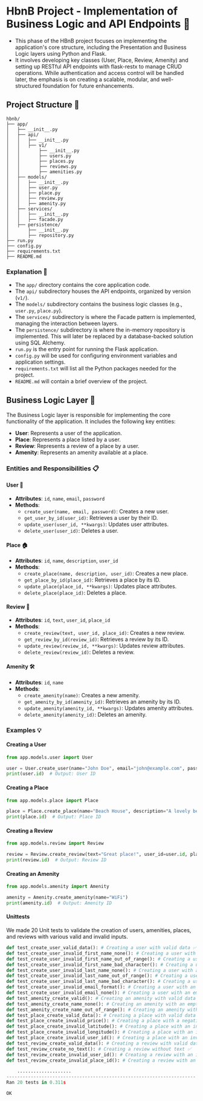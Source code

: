 # HbnB Project - Implementation of Business Logic and API Endpoints 🚀

- This phase of the HBnB project focuses on implementing the application's core structure, including the Presentation and Business Logic layers using Python and Flask.
- It involves developing key classes (User, Place, Review, Amenity) and setting up RESTful API endpoints with flask-restx to manage CRUD operations. While authentication and access control will be handled later, the emphasis is on creating a scalable, modular, and well-structured foundation for future enhancements.


## Project Structure 📂

```plaintext
hbnb/
├── app/
│   ├── __init__.py
│   ├── api/
│   │   ├── __init__.py
│   │   ├── v1/
│   │       ├── __init__.py
│   │       ├── users.py
│   │       ├── places.py
│   │       ├── reviews.py
│   │       ├── amenities.py
│   ├── models/
│   │   ├── __init__.py
│   │   ├── user.py
│   │   ├── place.py
│   │   ├── review.py
│   │   ├── amenity.py
│   ├── services/
│   │   ├── __init__.py
│   │   ├── facade.py
│   ├── persistence/
│       ├── __init__.py
│       ├── repository.py
├── run.py
├── config.py
├── requirements.txt
├── README.md
```

### Explanation 📝

- The `app/` directory contains the core application code.
- The `api/` subdirectory houses the API endpoints, organized by version (`v1/`).
- The `models/` subdirectory contains the business logic classes (e.g., `user.py`, `place.py`).
- The `services/` subdirectory is where the Facade pattern is implemented, managing the interaction between layers.
- The `persistence/` subdirectory is where the in-memory repository is implemented. This will later be replaced by a database-backed solution using SQL Alchemy.
- `run.py` is the entry point for running the Flask application.
- `config.py` will be used for configuring environment variables and application settings.
- `requirements.txt` will list all the Python packages needed for the project.
- `README.md` will contain a brief overview of the project.

## Business Logic Layer 🧠

The Business Logic layer is responsible for implementing the core functionality of the application. It includes the following key entities:

- **User**: Represents a user of the application.
- **Place**: Represents a place listed by a user.
- **Review**: Represents a review of a place by a user.
- **Amenity**: Represents an amenity available at a place.

### Entities and Responsibilities 📋

#### User 👤
- **Attributes**: `id`, `name`, `email`, `password`
- **Methods**:
    - `create_user(name, email, password)`: Creates a new user.
    - `get_user_by_id(user_id)`: Retrieves a user by their ID.
    - `update_user(user_id, **kwargs)`: Updates user attributes.
    - `delete_user(user_id)`: Deletes a user.

#### Place 🏠
- **Attributes**: `id`, `name`, `description`, `user_id`
- **Methods**:
    - `create_place(name, description, user_id)`: Creates a new place.
    - `get_place_by_id(place_id)`: Retrieves a place by its ID.
    - `update_place(place_id, **kwargs)`: Updates place attributes.
    - `delete_place(place_id)`: Deletes a place.

#### Review 📝
- **Attributes**: `id`, `text`, `user_id`, `place_id`
- **Methods**:
    - `create_review(text, user_id, place_id)`: Creates a new review.
    - `get_review_by_id(review_id)`: Retrieves a review by its ID.
    - `update_review(review_id, **kwargs)`: Updates review attributes.
    - `delete_review(review_id)`: Deletes a review.

#### Amenity 🛠️
- **Attributes**: `id`, `name`
- **Methods**:
    - `create_amenity(name)`: Creates a new amenity.
    - `get_amenity_by_id(amenity_id)`: Retrieves an amenity by its ID.
    - `update_amenity(amenity_id, **kwargs)`: Updates amenity attributes.
    - `delete_amenity(amenity_id)`: Deletes an amenity.

### Examples 💡

#### Creating a User
```python
from app.models.user import User

user = User.create_user(name="John Doe", email="john@example.com", password="securepassword")
print(user.id)  # Output: User ID
```

#### Creating a Place
```python
from app.models.place import Place

place = Place.create_place(name="Beach House", description="A lovely beach house.", user_id=user.id)
print(place.id)  # Output: Place ID
```

#### Creating a Review
```python
from app.models.review import Review

review = Review.create_review(text="Great place!", user_id=user.id, place_id=place.id)
print(review.id)  # Output: Review ID
```

#### Creating an Amenity
```python
from app.models.amenity import Amenity

amenity = Amenity.create_amenity(name="WiFi")
print(amenity.id)  # Output: Amenity ID
```

#### Unittests
We made 20 Unit tests to validate the creation of users, amenities, places, and reviews with various valid and invalid inputs.

```python
def test_create_user_valid_data(): # Creating a user with valid data ✅
def test_create_user_invalid_first_name_none(): # Creating a user with an empty first name ✅
def test_create_user_invalid_first_name_out_of_range(): # Creating a user with a too long first name ✅
def test_create_user_invalid_first_name_bad_character(): # Creating a user with invalid characters in the first name ✅
def test_create_user_invalid_last_name_none(): # Creating a user with an empty last name ✅
def test_create_user_invalid_last_name_out_of_range(): # Creating a user with a too long last name ✅
def test_create_user_invalid_last_name_bad_character(): # Creating a user with invalid characters in the last name ✅
def test_create_user_invalid_email_format(): # Creating a user with an invalid email format ✅
def test_create_user_invalid_email_none(): # Creating a user with an empty email ✅
def test_amenity_create_valid(): # Creating an amenity with valid data ✅
def test_amenity_create_name_none(): # Creating an amenity with an empty name ✅
def test_amenity_create_name_out_of_range(): # Creating an amenity with a too long name ✅
def test_place_create_valid_data(): # Creating a place with valid data ✅
def test_place_create_invalid_price(): # Creating a place with a negative price ✅
def test_place_create_invalid_latitude(): # Creating a place with an invalid latitude ✅
def test_place_create_invalid_longitude(): # Creating a place with an invalid longitude ✅
def test_place_create_invalid_user_id(): # Creating a place with an invalid user ID ✅
def test_review_create_valid_data(): # Creating a review with valid data ✅
def test_review_create_no_text(): # Creating a review without text ✅
def test_review_create_invalid_user_id(): # Creating a review with an invalid user ID ✅
def test_review_create_invalid_place_id(): # Creating a review with an invalid place ID ✅

    ....................
----------------------------------------------------------------------
Ran 20 tests in 0.311s

OK
```
